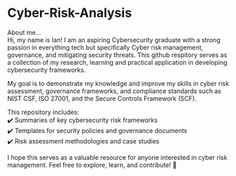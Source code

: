 # Cyber-Risk-Analysis
About me... 
<br /> Hi, my name is Ian! I am an aspiring Cybersecurity graduate with a strong passion in everything tech but specifically Cyber risk management, governance, and mitigating security threats. This github respitory serves as a collection of my research, learning and practical application in developing cybersecurity frameworks. 

My goal is to demonstrate my knowledge and improve my skills in cyber risk assessment, governance frameworks, and compliance standards such as NIST CSF, ISO 27001, and the Secure Controls Framework (SCF).

This repository includes:\
✔️ Summaries of key cybersecurity risk frameworks\
✔️ Templates for security policies and governance documents\
✔️ Risk assessment methodologies and case studies

I hope this serves as a valuable resource for anyone interested in cyber risk management. Feel free to explore, learn, and contribute! 🚀

